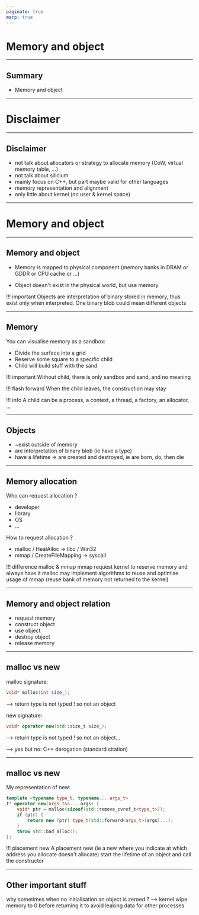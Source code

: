 ```yaml
---
paginate: true
marp: true
---
```


<!-- _class: title -->
<!-- _footer: '' -->

# Memory and object

---
## Summary

* Memory and object

---
# Disclaimer

---
## Disclaimer

- not talk about allocators or strategy to allocate memory (CoW, virtual memory table, ...)
- not talk about silicium
- mainly focus on C++, but part maybe valid for other languages
- memory representation and alignment
- only little about kernel (no user & kernel space)

---
# Memory and object

---
## Memory and object

- Memory is mapped to physical component (memory banks in DRAM or GDDR or CPU cache or ...)

- Object doesn't exist in the physical world, but use memory

!!! important
Objects are interpretation of binary stored in memory, thus exist only when interpreted. One binary blob could mean different objects

---
## Memory

You can visualise memory as a sandbox:
* Divide the surface into a grid
* Reserve some square to a specific child
* Child will build stuff with the sand

!!! important
Without child, there is only sandbox and sand, and no meaning

!!! flash forward
When the child leaves, the construction may stay

!!! info
A child can be a process, a context, a thread, a factory, an allocator, ...

---
## Objects

- ~exist outside of memory
- are interpretation of binary blob (ie have a type)
- have a lifetime => are created and destroyed, ie are born, do, then die

---
## Memory allocation

Who can request allocation ?
- developer
- library
- OS
- ...

How to request allocation ?
* malloc / HealAlloc -> libc / Win32
* mmap / CreateFileMapping -> syscall

!!! difference malloc & mmap
mmap request kernel to reserve memory and always have it 
malloc may implement algorithms to reuse and optimise usage of mmap (reuse bank of memory not returned to the kernel)

---
## Memory and object relation

* request memory
* construct object
* use object
* destroy object
* release memory

---
## malloc vs new

malloc signature:
```cpp
void* malloc(int size_);
```
--> return type is not typed ! so not an object

new signature:
```cpp
void* operator new(std::size_t size_);
```
--> return type is not typed ! so not an object...

[//]: # (TODO ajouter citation du standard + DR)
--> yes but no: C++ derogation (standard citation)

---
## malloc vs new

[//]: # (TODO valider avec godbolt)
My representation of new:
```cpp
template <typename type_t, typename... args_t>
T* operator new(args_t&&... args) {
    void* ptr = malloc(sizeof(std::remove_cvref_t<type_t>));
    if (ptr) {
        return new (ptr) type_t(std::forward<args_t>(args)...);
    }
    throw std::bad_alloc();
};
```
!!! placement new
A placement new (ie a new where you indicate at which address you allocate doesn't allocate) start the lifetime of an object and call the constructor

---
## Other important stuff

why sometimes when no initialisation an object is zeroed ?
--> kernel wipe memory to 0 before returning it to avoid leaking data for other processes
